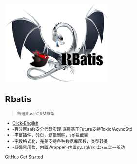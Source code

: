 ![logo](logo.png )

# Rbatis

> 首选Rust-ORM框架

* [Click-English](https://rbatis.github.io/rbatis.io/#/README_EN)
* -百分百safe安全代码实现,底层基于Future支持Tokio/AcyncStd
* -丰富插件，分页，逻辑删除，sql拦截器
* -字段格式化，完美支持各种数据库函数，类型转换
* -超强易用性，内置Wrapper+内置py_sql/sql宏+三合一驱动

[GitHub](https://github.com/rbatis/rbatis)
[Get Started](#Rbatis-初始化)